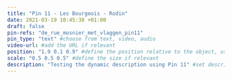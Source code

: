 ```yaml
---
title: "Pin 11 - Les Bourgeois - Rodin"
date: 2021-03-19 10:45:38 +01:00
draft: false
pin-refs: "de_rue_mosnier_met_vlaggen_pin11"
pin_type: "text" #choose from text, video, audio
video-url: #add the URL if relevant
position: "1.9 0.1 0.9" #define the position relative to the object, use aframe inspector to set correctly
scale: "0.5 0.5 0.5" #define the size if relevant
description: "Testing the dynamic description using Pin 11" #set description if relevant
---
```

